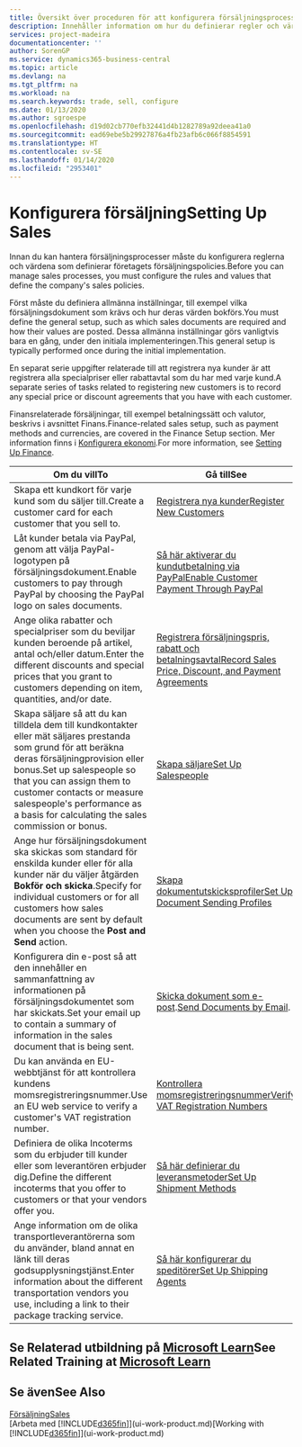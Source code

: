 ```yaml
---
title: Översikt över proceduren för att konfigurera försäljningsprocesser | Microsoft Docs
description: Innehåller information om hur du definierar regler och värden för att definiera dina försäljningspolicyer och -processer.
services: project-madeira
documentationcenter: ''
author: SorenGP
ms.service: dynamics365-business-central
ms.topic: article
ms.devlang: na
ms.tgt_pltfrm: na
ms.workload: na
ms.search.keywords: trade, sell, configure
ms.date: 01/13/2020
ms.author: sgroespe
ms.openlocfilehash: d19d02cb770efb32441d4b1282789a92deea41a0
ms.sourcegitcommit: ead69ebe5b29927876a4fb23afb6c066f8854591
ms.translationtype: HT
ms.contentlocale: sv-SE
ms.lasthandoff: 01/14/2020
ms.locfileid: "2953401"
---
```

# <a name="setting-up-sales"></a><span data-ttu-id="617c5-103">Konfigurera försäljning</span><span class="sxs-lookup"><span data-stu-id="617c5-103">Setting Up Sales</span></span>
<span data-ttu-id="617c5-104">Innan du kan hantera försäljningsprocesser måste du konfigurera reglerna och värdena som definierar företagets försäljningspolicies.</span><span class="sxs-lookup"><span data-stu-id="617c5-104">Before you can manage sales processes, you must configure the rules and values that define the company's sales policies.</span></span>

<span data-ttu-id="617c5-105">Först måste du definiera allmänna inställningar, till exempel vilka försäljningsdokument som krävs och hur deras värden bokförs.</span><span class="sxs-lookup"><span data-stu-id="617c5-105">You must define the general setup, such as which sales documents are required and how their values are posted.</span></span> <span data-ttu-id="617c5-106">Dessa allmänna inställningar görs vanligtvis bara en gång, under den initiala implementeringen.</span><span class="sxs-lookup"><span data-stu-id="617c5-106">This general setup is typically performed once during the initial implementation.</span></span>

<span data-ttu-id="617c5-107">En separat serie uppgifter relaterade till att registrera nya kunder är att registrera alla specialpriser eller rabattavtal som du har med varje kund.</span><span class="sxs-lookup"><span data-stu-id="617c5-107">A separate series of tasks related to registering new customers is to record any special price or discount agreements that you have with each customer.</span></span>

<span data-ttu-id="617c5-108">Finansrelaterade försäljningar, till exempel betalningssätt och valutor, beskrivs i avsnittet Finans.</span><span class="sxs-lookup"><span data-stu-id="617c5-108">Finance-related sales setup, such as payment methods and currencies, are covered in the Finance Setup section.</span></span> <span data-ttu-id="617c5-109">Mer information finns i [Konfigurera ekonomi](finance-setup-finance.md).</span><span class="sxs-lookup"><span data-stu-id="617c5-109">For more information, see [Setting Up Finance](finance-setup-finance.md).</span></span>

| <span data-ttu-id="617c5-110">Om du vill</span><span class="sxs-lookup"><span data-stu-id="617c5-110">To</span></span> | <span data-ttu-id="617c5-111">Gå till</span><span class="sxs-lookup"><span data-stu-id="617c5-111">See</span></span> |
| --- | --- |
| <span data-ttu-id="617c5-112">Skapa ett kundkort för varje kund som du säljer till.</span><span class="sxs-lookup"><span data-stu-id="617c5-112">Create a customer card for each customer that you sell to.</span></span> |[<span data-ttu-id="617c5-113">Registrera nya kunder</span><span class="sxs-lookup"><span data-stu-id="617c5-113">Register New Customers</span></span>](sales-how-register-new-customers.md) |
| <span data-ttu-id="617c5-114">Låt kunder betala via PayPal, genom att välja PayPal-logotypen på försäljningsdokument.</span><span class="sxs-lookup"><span data-stu-id="617c5-114">Enable customers to pay through PayPal by choosing the PayPal logo on sales documents.</span></span> |[<span data-ttu-id="617c5-115">Så här aktiverar du kundutbetalning via PayPal</span><span class="sxs-lookup"><span data-stu-id="617c5-115">Enable Customer Payment Through PayPal</span></span>](sales-how-enable-payment-service-extensions.md) |
| <span data-ttu-id="617c5-116">Ange olika rabatter och specialpriser som du beviljar kunden beroende på artikel, antal och/eller datum.</span><span class="sxs-lookup"><span data-stu-id="617c5-116">Enter the different discounts and special prices that you grant to customers depending on item, quantities, and/or date.</span></span> |[<span data-ttu-id="617c5-117">Registrera försäljningspris, rabatt och betalningsavtal</span><span class="sxs-lookup"><span data-stu-id="617c5-117">Record Sales Price, Discount, and Payment Agreements</span></span>](sales-how-record-sales-price-discount-payment-agreements.md) |
| <span data-ttu-id="617c5-118">Skapa säljare så att du kan tilldela dem till kundkontakter eller mät säljares prestanda som grund för att beräkna deras försäljningprovision eller bonus.</span><span class="sxs-lookup"><span data-stu-id="617c5-118">Set up salespeople so that you can assign them to customer contacts or measure salespeople's performance as a basis for calculating the sales commission or bonus.</span></span> |[<span data-ttu-id="617c5-119">Skapa säljare</span><span class="sxs-lookup"><span data-stu-id="617c5-119">Set Up Salespeople</span></span>](sales-how-setup-salespeople.md) |
| <span data-ttu-id="617c5-120">Ange hur försäljningsdokument ska skickas som standard för enskilda kunder eller för alla kunder när du väljer åtgärden **Bokför och skicka**.</span><span class="sxs-lookup"><span data-stu-id="617c5-120">Specify for individual customers or for all customers how sales documents are sent by default when you choose the **Post and Send** action.</span></span> |[<span data-ttu-id="617c5-121">Skapa dokumentutskicksprofiler</span><span class="sxs-lookup"><span data-stu-id="617c5-121">Set Up Document Sending Profiles</span></span>](sales-how-setup-document-send-profiles.md) |
| <span data-ttu-id="617c5-122">Konfigurera din e-post så att den innehåller en sammanfattning av informationen på försäljningsdokumentet som har skickats.</span><span class="sxs-lookup"><span data-stu-id="617c5-122">Set your email up to contain a summary of information in the sales document that is being sent.</span></span> |<span data-ttu-id="617c5-123">[Skicka dokument som e-post](ui-how-send-documents-email.md).</span><span class="sxs-lookup"><span data-stu-id="617c5-123">[Send Documents by Email](ui-how-send-documents-email.md).</span></span> |
|<span data-ttu-id="617c5-124">Du kan använda en EU-webbtjänst för att kontrollera kundens momsregistreringsnummer.</span><span class="sxs-lookup"><span data-stu-id="617c5-124">Use an EU web service to verify a customer's VAT registration number.</span></span>|[<span data-ttu-id="617c5-125">Kontrollera momsregistreringsnummer</span><span class="sxs-lookup"><span data-stu-id="617c5-125">Verify VAT Registration Numbers</span></span>](finance-setup-vat.md)|
|<span data-ttu-id="617c5-126">Definiera de olika Incoterms som du erbjuder till kunder eller som leverantören erbjuder dig.</span><span class="sxs-lookup"><span data-stu-id="617c5-126">Define the different incoterms that you offer to customers or that your vendors offer you.</span></span>|[<span data-ttu-id="617c5-127">Så här definierar du leveransmetoder</span><span class="sxs-lookup"><span data-stu-id="617c5-127">Set Up Shipment Methods</span></span>](sales-how-set-up-shipment-methods.md)|
|<span data-ttu-id="617c5-128">Ange information om de olika transportleverantörerna som du använder, bland annat en länk till deras godsupplysningstjänst.</span><span class="sxs-lookup"><span data-stu-id="617c5-128">Enter information about the different transportation vendors you use, including a link to their package tracking service.</span></span>|[<span data-ttu-id="617c5-129">Så här konfigurerar du speditörer</span><span class="sxs-lookup"><span data-stu-id="617c5-129">Set Up Shipping Agents</span></span>](sales-how-to-set-up-shipping-agents.md)|

## <a name="see-related-training-at-microsoft-learnlearnmodulestrade-get-started-dynamics-365-business-central"></a><span data-ttu-id="617c5-130">Se Relaterad utbildning på [Microsoft Learn](/learn/modules/trade-get-started-dynamics-365-business-central/)</span><span class="sxs-lookup"><span data-stu-id="617c5-130">See Related Training at [Microsoft Learn](/learn/modules/trade-get-started-dynamics-365-business-central/)</span></span>

## <a name="see-also"></a><span data-ttu-id="617c5-131">Se även</span><span class="sxs-lookup"><span data-stu-id="617c5-131">See Also</span></span>
[<span data-ttu-id="617c5-132">Försäljning</span><span class="sxs-lookup"><span data-stu-id="617c5-132">Sales</span></span>](sales-manage-sales.md)  
<span data-ttu-id="617c5-133">[Arbeta med [!INCLUDE[d365fin](includes/d365fin_md.md)]](ui-work-product.md)</span><span class="sxs-lookup"><span data-stu-id="617c5-133">[Working with [!INCLUDE[d365fin](includes/d365fin_md.md)]](ui-work-product.md)</span></span>
